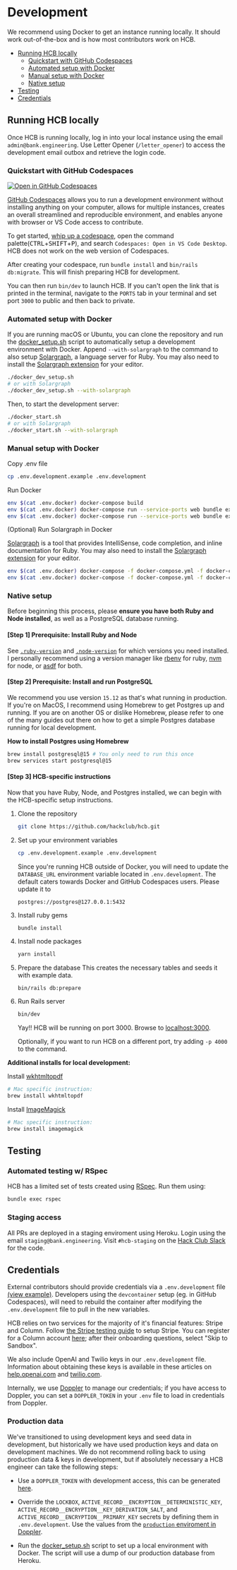 # Development

We recommend using Docker to get an instance running locally. It should work out-of-the-box and is how most contributors work on HCB.

- [Running HCB locally](#running-hcb-locally)
  - [Quickstart with GitHub Codespaces](#quickstart-with-github-codespaces)
  - [Automated setup with Docker](#automated-setup-with-docker)
  - [Manual setup with Docker](#manual-setup-with-docker)
  - [Native setup](#native-setup)
- [Testing](#testing)
- [Credentials](#credentials)

## Running HCB locally

Once HCB is running locally, log in into your local instance using the email `admin@bank.engineering`. Use Letter Opener (`/letter_opener`) to access the development email outbox and retrieve the login code.

### Quickstart with GitHub Codespaces

[![Open in GitHub Codespaces](https://github.com/codespaces/badge.svg)](https://github.com/codespaces/new?hide_repo_select=true&ref=main&repo=135250235&skip_quickstart=true&machine=premiumLinux&devcontainer_path=.devcontainer%2Fdevcontainer.json&geo=UsWest)

[GitHub Codespaces](https://docs.github.com/en/codespaces) allows you to run a development environment without installing anything on your computer, allows for multiple instances, creates an overall streamlined and reproducible environment, and enables anyone with browser or VS Code access to contribute.

To get started, [whip up a codespace](https://docs.github.com/en/codespaces/getting-started/quickstart), open the command palette(<kbd>CTRL</kbd>+<kbd>SHIFT</kbd>+<kbd>P</kbd>), and search `Codespaces: Open in VS Code Desktop`. HCB does not work on the web version of Codespaces.

After creating your codespace, run `bundle install` and `bin/rails db:migrate`. This will finish preparing HCB for development.

You can then run `bin/dev` to launch HCB. If you can't open the link that is printed in the terminal, navigate to the `PORTS` tab in your terminal and set port `3000` to public and then back to private.

### Automated setup with Docker

If you are running macOS or Ubuntu, you can clone the repository and run the [docker_setup.sh](https://github.com/hackclub/hcb/docker_setup.sh) script to automatically setup a development environment with Docker. Append `--with-solargraph` to the command to also setup [Solargraph](https://solargraph.org), a language server for Ruby. You may also need to install the [Solargraph extension](https://github.com/castwide/solargraph#using-solargraph) for your editor.

```bash
./docker_dev_setup.sh
# or with Solargraph
./docker_dev_setup.sh --with-solargraph
```

Then, to start the development server:

```bash
./docker_start.sh
# or with Solargraph
./docker_start.sh --with-solargraph
```

### Manual setup with Docker

Copy .env file

```bash
cp .env.development.example .env.development
```

Run Docker

```bash
env $(cat .env.docker) docker-compose build
env $(cat .env.docker) docker-compose run --service-ports web bundle exec rails db:create db:migrate
env $(cat .env.docker) docker-compose run --service-ports web bundle exec rails s -b 0.0.0.0 -p 3000
```

(Optional) Run Solargraph in Docker

[Solargraph](https://solargraph.org/demo) is a tool that provides IntelliSense, code completion, and inline documentation for Ruby. You may also need to install the [Solargraph extension](https://github.com/castwide/solargraph#using-solargraph) for your editor.

```bash
env $(cat .env.docker) docker-compose -f docker-compose.yml -f docker-compose.solargraph.yml build
env $(cat .env.docker) docker-compose -f docker-compose.yml -f docker-compose.solargraph.yml up -d solargraph
```

### Native setup

Before beginning this process, please **ensure you have both Ruby and Node
installed**, as well as a PostgreSQL database running.

#### [Step 1] Prerequisite: Install Ruby and Node

See [`.ruby-version`](.ruby-version)
and [`.node-version`](.node-version) for which versions you need installed. I
personally recommend using a version manager
like [rbenv](https://rbenv.org/) for ruby, [nvm](https://github.com/nvm-sh/nvm) for node,
or [asdf](https://asdf-vm.com/) for both.

#### [Step 2] Prerequisite: Install and run PostgreSQL

We recommend you use version `15.12` as that's what running in production. If
you're on MacOS, I recommend using Homebrew to get Postgres up and running. If
you are on another OS or dislike Homebrew, please refer to one of the many
guides out there on how to get a simple Postgres database running for local
development.

**How to install Postgres using Homebrew**

```bash
brew install postgresql@15 # You only need to run this once
brew services start postgresql@15
```

#### [Step 3] HCB-specific instructions

Now that you have Ruby, Node, and Postgres installed, we can begin with the
HCB-specific setup instructions.

1. Clone the repository
   ```bash
   git clone https://github.com/hackclub/hcb.git
   ```

2. Set up your environment variables
   ```bash
   cp .env.development.example .env.development
   ```

   Since you're running HCB outside of Docker, you will need to update the
   `DATABASE_URL` environment variable located in `.env.development`. The
   default caters towards Docker and GitHub Codespaces users. Please update it to
   ```
   postgres://postgres@127.0.0.1:5432
   ```

3. Install ruby gems
   ```bash
   bundle install
   ```

4. Install node packages
   ```bash
   yarn install
   ```

5. Prepare the database
   This creates the necessary tables and seeds it with example data.
   ```
   bin/rails db:prepare
   ```

6. Run Rails server
   ```bash
   bin/dev
   ```
   Yay!! HCB will be running on port 3000. Browse to [localhost:3000](http://localhost:3000).

   Optionally, if you want to run HCB on a different port, try adding `-p 4000`
   to the command.

**Additional installs for local development:**

Install [wkhtmltopdf](https://wkhtmltopdf.org/)

```bash
# Mac specific instruction:
brew install wkhtmltopdf
```

Install [ImageMagick](https://imagemagick.org/)

```bash
# Mac specific instruction:
brew install imagemagick
```

## Testing

### Automated testing w/ RSpec

HCB has a limited set of tests created using [RSpec](https://rspec.info/). Run them using:

```bash
bundle exec rspec
```

### Staging access

All PRs are deployed in a staging enviroment using Heroku. Login using the email `staging@bank.engineering`. Visit `#hcb-staging` on the [Hack Club Slack](https://hackclub.com/slack) for the code.

## Credentials

External contributors should provide credentials via a `.env.development` file [(view example)](.env.development.example). Developers using the `devcontainer` setup (eg. in GitHub Codespaces), will need to rebuild the container after modifying the `.env.development` file to pull in the new variables.

HCB relies on two services for the majority of it's financial features: Stripe and Column. Follow [the Stripe testing guide](./stripe_testing.md) to setup Stripe. You can register for a Column account [here](https://dashboard.column.com/register); after their onboarding questions, select "Skip to Sandbox".

We also include OpenAI and Twilio keys in our `.env.development` file. Information about obtaining these keys is available in these articles on [help.openai.com](https://help.openai.com/en/articles/4936850-where-do-i-find-my-openai-api-key) and [twilio.com](https://www.twilio.com/docs/iam/api-keys/keys-in-console).

Internally, we use [Doppler](https://www.doppler.com/) to manage our credentials; if you have access to Doppler, you can set a `DOPPLER_TOKEN` in your `.env` file to load in credentials from Doppler.

### Production data

We've transitioned to using development keys and seed data in development, but historically we have used production keys and data on development machines. We do not recommend rolling back to using production data & keys in development, but if absolutely necessary a HCB engineer can take the following steps:

- Use a `DOPPLER_TOKEN` with development access, this can be generated [here](https://dashboard.doppler.com/workplace/2818669764d639172564/projects/hcb/configs/development/access).

- Override the `LOCKBOX`, `ACTIVE_RECORD__ENCRYPTION__DETERMINISTIC_KEY`, `ACTIVE_RECORD__ENCRYPTION__KEY_DERIVATION_SALT`, and `ACTIVE_RECORD__ENCRYPTION__PRIMARY_KEY` secrets by defining them in `.env.development`. Use the values from the [`production` enviroment in Doppler](https://dashboard.doppler.com/workplace/2818669764d639172564/projects/hcb/configs/production).

- Run the [docker_setup.sh](https://github.com/hackclub/hcb/docker_setup.sh) script to set up a local environment with Docker. The script will use a dump of our production database from Heroku.
